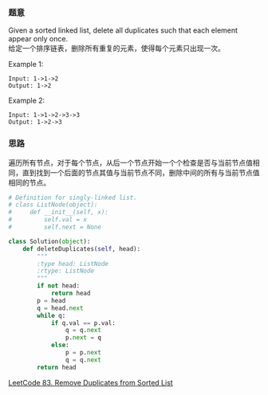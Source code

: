 ### 题意
Given a sorted linked list, delete all duplicates such that each element appear only once.  
给定一个排序链表，删除所有重复的元素，使得每个元素只出现一次。

Example 1:
```
Input: 1->1->2
Output: 1->2
```
Example 2:
```
Input: 1->1->2->3->3
Output: 1->2->3
```
### 思路
遍历所有节点，对于每个节点，从后一个节点开始一个个检查是否与当前节点值相同，直到找到一个后面的节点其值与当前节点不同，删除中间的所有与当前节点值相同的节点。
```python
# Definition for singly-linked list.
# class ListNode(object):
#     def __init__(self, x):
#         self.val = x
#         self.next = None

class Solution(object):
    def deleteDuplicates(self, head):
        """
        :type head: ListNode
        :rtype: ListNode
        """
        if not head:
            return head
        p = head
        q = head.next
        while q:
            if q.val == p.val:
                q = q.next
                p.next = q
            else:
                p = p.next
                q = q.next
        return head
```
[LeetCode 83. Remove Duplicates from Sorted List](https://leetcode.com/problems/remove-duplicates-from-sorted-list/discuss/129967/Accepted-easy-understanding-python-solution)
